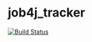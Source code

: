 # job4j_tracker
[![Build Status](https://travis-ci.com/NukeCookie/job4j_tracker.svg?branch=master)](https://travis-ci.com/NukeCookie/job4j_tracker)